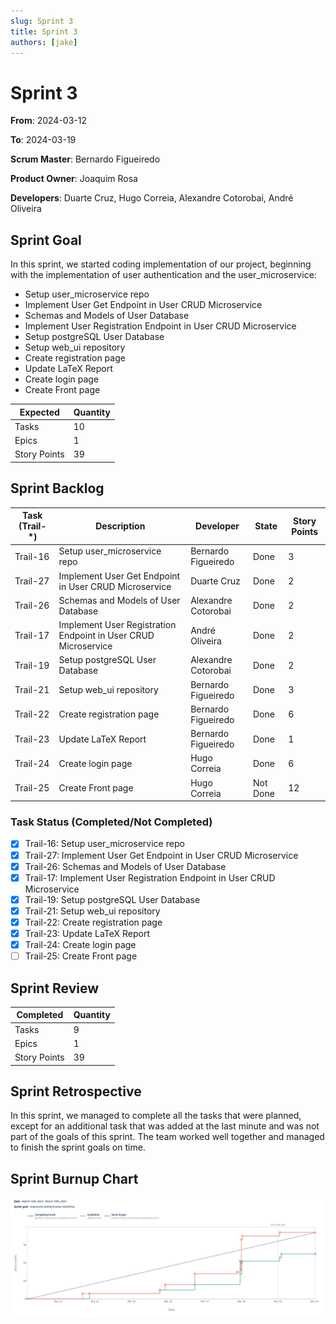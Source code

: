 ```yaml
---
slug: Sprint 3
title: Sprint 3
authors: [jake]
---
```


# Sprint 3

**From**: 2024-03-12

**To**: 2024-03-19

**Scrum Master**: Bernardo Figueiredo

**Product Owner**: Joaquim Rosa

**Developers**: Duarte Cruz, Hugo Correia, Alexandre Cotorobai, André Oliveira

## Sprint Goal

In this sprint, we started coding implementation of our project, beginning with the implementation of user authentication and the user_microservice:

- Setup user_microservice repo
- Implement User Get Endpoint in User CRUD Microservice
- Schemas and Models of User Database
- Implement User Registration Endpoint in User CRUD Microservice
- Setup postgreSQL User Database
- Setup web_ui repository
- Create registration page
- Update LaTeX Report
- Create login page
- Create Front page

| Expected     | Quantity |
| ------------ | -------- |
| Tasks        | 10       |
| Epics        | 1        |
| Story Points | 39       |

## Sprint Backlog

| Task (Trail-\*) | Description                                                    | Developer           | State    | Story Points |
| --------------- | -------------------------------------------------------------- | ------------------- | -------- | ------------ |
| Trail-16        | Setup user_microservice repo                                   | Bernardo Figueiredo | Done     | 3            |
| Trail-27        | Implement User Get Endpoint in User CRUD Microservice          | Duarte Cruz         | Done     | 2            |
| Trail-26        | Schemas and Models of User Database                            | Alexandre Cotorobai | Done     | 2            |
| Trail-17        | Implement User Registration Endpoint in User CRUD Microservice | André Oliveira      | Done     | 2            |
| Trail-19        | Setup postgreSQL User Database                                 | Alexandre Cotorobai | Done     | 2            |
| Trail-21        | Setup web_ui repository                                        | Bernardo Figueiredo | Done     | 3            |
| Trail-22        | Create registration page                                       | Bernardo Figueiredo | Done     | 6            |
| Trail-23        | Update LaTeX Report                                            | Bernardo Figueiredo | Done     | 1            |
| Trail-24        | Create login page                                              | Hugo Correia        | Done     | 6            |
| Trail-25        | Create Front page                                              | Hugo Correia        | Not Done | 12           |

### Task Status (Completed/Not Completed)

- [x] Trail-16: Setup user_microservice repo
- [x] Trail-27: Implement User Get Endpoint in User CRUD Microservice
- [x] Trail-26: Schemas and Models of User Database
- [x] Trail-17: Implement User Registration Endpoint in User CRUD Microservice
- [x] Trail-19: Setup postgreSQL User Database
- [x] Trail-21: Setup web_ui repository
- [x] Trail-22: Create registration page
- [x] Trail-23: Update LaTeX Report
- [x] Trail-24: Create login page
- [ ] Trail-25: Create Front page

## Sprint Review

| Completed    | Quantity |
| ------------ | -------- |
| Tasks        | 9        |
| Epics        | 1        |
| Story Points | 39       |

## Sprint Retrospective

In this sprint, we managed to complete all the tasks that were planned, except for an additional task that was added at the last minute and was not part of the goals of this sprint. The team worked well together and managed to finish the sprint goals on time.

## Sprint Burnup Chart

![Burndown Chart](../../static/img/sprints/burndown_chart_sprint_3.png)
